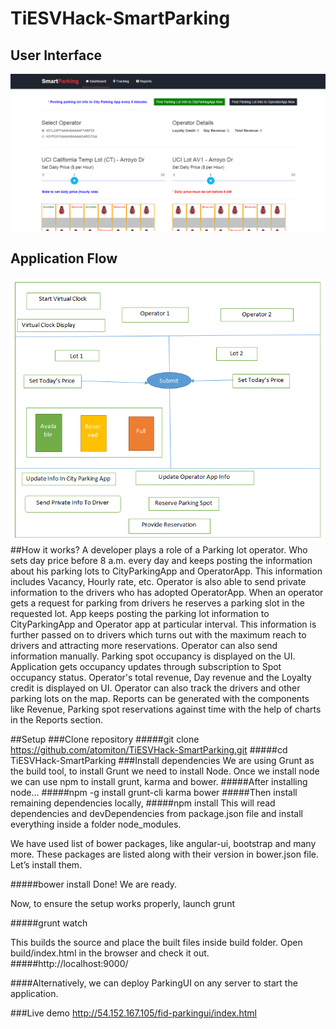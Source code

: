 # TiESVHack-SmartParking
## User Interface
![](https://github.com/atomiton/TiESVHack-SmartParking/blob/master/images/Smart_Parking.png)
## Application Flow
![](https://github.com/atomiton/TiESVHack-SmartParking/blob/master/images/Smart_Parking_Fig.png)
##How it works?
A developer plays a role of a Parking lot operator. Who sets day price before 8 a.m. every day and keeps posting the information about his parking lots to CityParkingApp and OperatorApp. This information includes Vacancy, Hourly rate, etc.
Operator is also able to send private information to the drivers who has adopted OperatorApp.
When an operator gets a request for parking from drivers he reserves a parking slot in the requested lot.
App keeps posting the parking lot information to CityParkingApp and Operator app at particular interval.  This information is further passed on to drivers which turns out with the maximum reach to drivers and attracting more reservations. Operator can also send information manually.
Parking spot occupancy is displayed on the UI. Application gets occupancy updates through subscription to Spot occupancy status.
Operator's total revenue, Day revenue and the Loyalty credit is displayed on UI.
Operator can also track the drivers and other parking lots on the map.
Reports can be generated with the components like Revenue, Parking spot reservations against time with the help of charts in the Reports section.

##Setup
###Clone repository
#####git clone https://github.com/atomiton/TiESVHack-SmartParking.git
#####cd TiESVHack-SmartParking
###Install dependencies
We are using Grunt as the build tool, to install Grunt we need to install Node.
Once we install node we can use npm to install grunt, karma and bower.
#####After installing node…
#####npm -g install grunt-cli karma bower
#####Then install remaining dependencies locally,
#####npm install
This will read dependencies and devDependencies from package.json file and install everything inside a folder node_modules.

We have used list of bower packages, like angular-ui, bootstrap and many more. These packages are listed along with their version in bower.json file.
Let’s install them.

#####bower install
Done! We are ready. 

Now, to ensure the setup works properly, launch grunt

#####grunt watch

This builds the source and place the built files inside build folder. Open build/index.html in the browser and check it out.
#####http://localhost:9000/

####Alternatively, we can deploy ParkingUI on any server to start the application.

###Live demo
http://54.152.167.105/fid-parkingui/index.html
